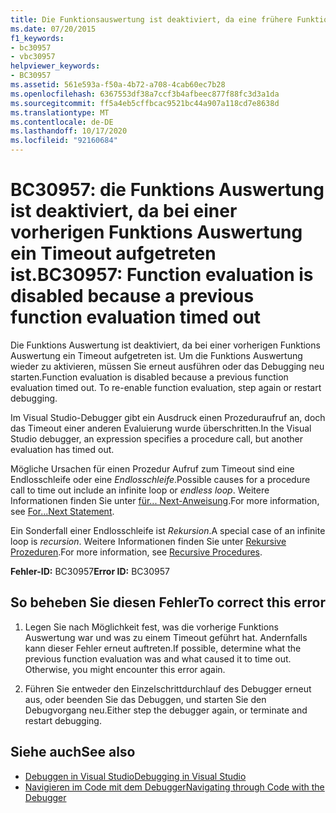 ```yaml
---
title: Die Funktionsauswertung ist deaktiviert, da eine frühere Funktionsevaluierung das Zeitlimit überschritten hat.
ms.date: 07/20/2015
f1_keywords:
- bc30957
- vbc30957
helpviewer_keywords:
- BC30957
ms.assetid: 561e593a-f50a-4b72-a708-4cab60ec7b28
ms.openlocfilehash: 6367553df38a7ccf3b4afbeec877f88fc3d3a1da
ms.sourcegitcommit: ff5a4eb5cffbcac9521bc44a907a118cd7e8638d
ms.translationtype: MT
ms.contentlocale: de-DE
ms.lasthandoff: 10/17/2020
ms.locfileid: "92160684"
---
```

# <a name="bc30957-function-evaluation-is-disabled-because-a-previous-function-evaluation-timed-out"></a><span data-ttu-id="c932a-102">BC30957: die Funktions Auswertung ist deaktiviert, da bei einer vorherigen Funktions Auswertung ein Timeout aufgetreten ist.</span><span class="sxs-lookup"><span data-stu-id="c932a-102">BC30957: Function evaluation is disabled because a previous function evaluation timed out</span></span>

<span data-ttu-id="c932a-103">Die Funktions Auswertung ist deaktiviert, da bei einer vorherigen Funktions Auswertung ein Timeout aufgetreten ist. Um die Funktions Auswertung wieder zu aktivieren, müssen Sie erneut ausführen oder das Debugging neu starten.</span><span class="sxs-lookup"><span data-stu-id="c932a-103">Function evaluation is disabled because a previous function evaluation timed out. To re-enable function evaluation, step again or restart debugging.</span></span>

 <span data-ttu-id="c932a-104">Im Visual Studio-Debugger gibt ein Ausdruck einen Prozeduraufruf an, doch das Timeout einer anderen Evaluierung wurde überschritten.</span><span class="sxs-lookup"><span data-stu-id="c932a-104">In the Visual Studio debugger, an expression specifies a procedure call, but another evaluation has timed out.</span></span>

 <span data-ttu-id="c932a-105">Mögliche Ursachen für einen Prozedur Aufruf zum Timeout sind eine Endlosschleife oder eine *Endlosschleife*.</span><span class="sxs-lookup"><span data-stu-id="c932a-105">Possible causes for a procedure call to time out include an infinite loop or *endless loop*.</span></span> <span data-ttu-id="c932a-106">Weitere Informationen finden Sie unter [für... Next-Anweisung](../statements/for-next-statement.md).</span><span class="sxs-lookup"><span data-stu-id="c932a-106">For more information, see [For...Next Statement](../statements/for-next-statement.md).</span></span>

 <span data-ttu-id="c932a-107">Ein Sonderfall einer Endlosschleife ist *Rekursion*.</span><span class="sxs-lookup"><span data-stu-id="c932a-107">A special case of an infinite loop is *recursion*.</span></span> <span data-ttu-id="c932a-108">Weitere Informationen finden Sie unter [Rekursive Prozeduren](../../programming-guide/language-features/procedures/recursive-procedures.md).</span><span class="sxs-lookup"><span data-stu-id="c932a-108">For more information, see [Recursive Procedures](../../programming-guide/language-features/procedures/recursive-procedures.md).</span></span>

 <span data-ttu-id="c932a-109">**Fehler-ID:** BC30957</span><span class="sxs-lookup"><span data-stu-id="c932a-109">**Error ID:** BC30957</span></span>

## <a name="to-correct-this-error"></a><span data-ttu-id="c932a-110">So beheben Sie diesen Fehler</span><span class="sxs-lookup"><span data-stu-id="c932a-110">To correct this error</span></span>

1. <span data-ttu-id="c932a-111">Legen Sie nach Möglichkeit fest, was die vorherige Funktions Auswertung war und was zu einem Timeout geführt hat. Andernfalls kann dieser Fehler erneut auftreten.</span><span class="sxs-lookup"><span data-stu-id="c932a-111">If possible, determine what the previous function evaluation was and what caused it to time out. Otherwise, you might encounter this error again.</span></span>

2. <span data-ttu-id="c932a-112">Führen Sie entweder den Einzelschrittdurchlauf des Debugger erneut aus, oder beenden Sie das Debuggen, und starten Sie den Debugvorgang neu.</span><span class="sxs-lookup"><span data-stu-id="c932a-112">Either step the debugger again, or terminate and restart debugging.</span></span>

## <a name="see-also"></a><span data-ttu-id="c932a-113">Siehe auch</span><span class="sxs-lookup"><span data-stu-id="c932a-113">See also</span></span>

- [<span data-ttu-id="c932a-114">Debuggen in Visual Studio</span><span class="sxs-lookup"><span data-stu-id="c932a-114">Debugging in Visual Studio</span></span>](/visualstudio/debugger/debugger-feature-tour)
- [<span data-ttu-id="c932a-115">Navigieren im Code mit dem Debugger</span><span class="sxs-lookup"><span data-stu-id="c932a-115">Navigating through Code with the Debugger</span></span>](/visualstudio/debugger/navigating-through-code-with-the-debugger)
